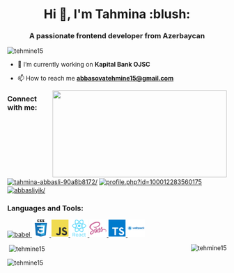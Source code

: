 
<h1 align="center">Hi 👋, I'm Tahmina :blush:</h1>
<h3 align="center">A passionate frontend developer from Azerbaycan</h3>

<p align="left"> <img src="https://komarev.com/ghpvc/?username=tehmine15&label=Profile%20views&color=0e75b6&style=flat" alt="tehmine15" /> </p>

- 🔭 I’m currently working on **Kapital Bank OJSC**

- 📫 How to reach me **abbasovatehmine15@gmail.com**

<img src="https://cdn.dribbble.com/users/1162077/screenshots/3848914/programmer.gif" align="right" width="400" height="200">


<h3 align="left">Connect with me:</h3>
<p align="left">
<a href="https://linkedin.com/in/tahmina-abbasli-90a8b8172/" target="blank"><img align="center" src="https://raw.githubusercontent.com/rahuldkjain/github-profile-readme-generator/master/src/images/icons/Social/linked-in-alt.svg" alt="tahmina-abbasli-90a8b8172/" height="30" width="40" /></a>
<a href="https://fb.com/profile.php?id=100012283560175" target="blank"><img align="center" src="https://raw.githubusercontent.com/rahuldkjain/github-profile-readme-generator/master/src/images/icons/Social/facebook.svg" alt="profile.php?id=100012283560175" height="30" width="40" /></a>
<a href="https://instagram.com/abbasliyik/" target="blank"><img align="center" src="https://raw.githubusercontent.com/rahuldkjain/github-profile-readme-generator/master/src/images/icons/Social/instagram.svg" alt="abbasliyik/" height="30" width="40" /></a>
</p>

<h3 align="left">Languages and Tools:</h3>
<p align="left"> <a href="https://babeljs.io/" target="_blank" rel="noreferrer"> <img src="https://www.vectorlogo.zone/logos/babeljs/babeljs-icon.svg" alt="babel" width="40" height="40"/> </a> <a href="https://www.w3schools.com/css/" target="_blank" rel="noreferrer"> <img src="https://raw.githubusercontent.com/devicons/devicon/master/icons/css3/css3-original-wordmark.svg" alt="css3" width="40" height="40"/> </a> <a href="https://developer.mozilla.org/en-US/docs/Web/JavaScript" target="_blank" rel="noreferrer"> <img src="https://raw.githubusercontent.com/devicons/devicon/master/icons/javascript/javascript-original.svg" alt="javascript" width="40" height="40"/> </a> <a href="https://reactjs.org/" target="_blank" rel="noreferrer"> <img src="https://raw.githubusercontent.com/devicons/devicon/master/icons/react/react-original-wordmark.svg" alt="react" width="40" height="40"/> </a> <a href="https://sass-lang.com" target="_blank" rel="noreferrer"> <img src="https://raw.githubusercontent.com/devicons/devicon/master/icons/sass/sass-original.svg" alt="sass" width="40" height="40"/> </a> <a href="https://www.typescriptlang.org/" target="_blank" rel="noreferrer"> <img src="https://raw.githubusercontent.com/devicons/devicon/master/icons/typescript/typescript-original.svg" alt="typescript" width="40" height="40"/> </a> <a href="https://webpack.js.org" target="_blank" rel="noreferrer"> <img src="https://raw.githubusercontent.com/devicons/devicon/d00d0969292a6569d45b06d3f350f463a0107b0d/icons/webpack/webpack-original-wordmark.svg" alt="webpack" width="40" height="40"/> </a> </p>

<p><img align="right" src="https://github-readme-stats.vercel.app/api/top-langs?username=tehmine15&show_icons=true&locale=en&layout=compact" alt="tehmine15" /></p>

<p>&nbsp;<img align="center" src="https://github-readme-stats.vercel.app/api?username=tehmine15&show_icons=true&locale=en" alt="tehmine15" /></p>

<p><img align="center" src="https://github-readme-streak-stats.herokuapp.com/?user=tehmine15&" alt="tehmine15" /></p>














